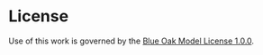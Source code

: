 # License

Use of this work is governed by the [Blue Oak Model License 1.0.0](LICENSES/BlueOak-1.0.0).